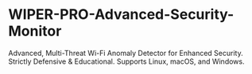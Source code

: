 # WIPER-PRO-Advanced-Security-Monitor
Advanced, Multi-Threat Wi-Fi Anomaly Detector for Enhanced Security. Strictly Defensive &amp; Educational. Supports Linux, macOS, and Windows.
